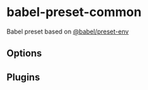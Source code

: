 # babel-preset-common
Babel preset based on [@babel/preset-env](https://www.npmjs.com/package/@babel/preset-env)

## Options

## Plugins
